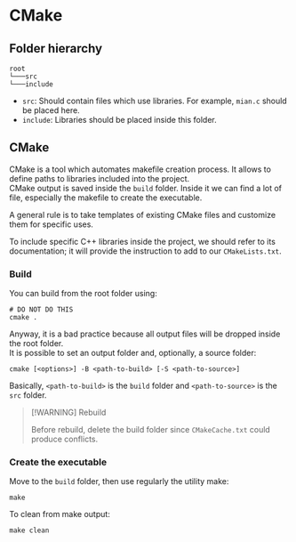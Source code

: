 # CMake

## Folder hierarchy

```
root
└───src
└───include
```

- `src`: Should contain files which use libraries. For example, `mian.c` should be placed here.
- `include`: Libraries should be placed inside this folder.

## CMake

CMake is a tool which automates makefile creation process. It allows to define paths to libraries included into the project.
\
CMake output is saved inside the `build` folder. Inside it we can find a lot of file, especially the makefile to create the executable.

A general rule is to take templates of existing CMake files and customize them for specific uses.

To include specific C++ libraries inside the project, we should refer to its documentation; it will provide the instruction to add to our `CMakeLists.txt`.

### Build

You can build from the root folder using:

```shell
# DO NOT DO THIS
cmake .
```

Anyway, it is a bad practice because all output files will be dropped inside the root folder.
\
It is possible to set an output folder and, optionally, a source folder:

```shell
cmake [<options>] -B <path-to-build> [-S <path-to-source>]
```

Basically, `<path-to-build>` is the `build` folder and `<path-to-source>` is the `src` folder.

> [!WARNING] Rebuild
>
> Before rebuild, delete the build folder since `CMakeCache.txt` could produce conflicts.

### Create the executable

Move to the `build` folder, then use regularly the utility make:

```shell
make
```

To clean from make output:

```shell
make clean
```
